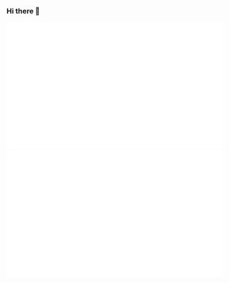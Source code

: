 ### Hi there 👋
![](https://github.com/WWWWWWWXQ/github-stats/blob/master/generated/overview.svg)
![](https://github.com/WWWWWWWXQ/github-stats/blob/master/generated/languages.svg)

<!--
**WWWWWWWXQ/WWWWWWWXQ** is a ✨ _special_ ✨ repository because its `README.md` (this file) appears on your GitHub profile.

Here are some ideas to get you started:

- 🔭 I’m currently working on ...
- 🌱 I’m currently learning ...
- 👯 I’m looking to collaborate on ...
- 🤔 I’m looking for help with ...
- 💬 Ask me about ...
- 📫 How to reach me: ...
- 😄 Pronouns: ...
- ⚡ Fun fact: ...
-->
